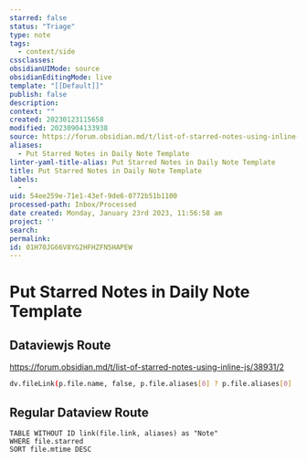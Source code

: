 ```yaml
---
starred: false
status: "Triage"
type: note
tags:
  - context/side
cssclasses: 
obsidianUIMode: source
obsidianEditingMode: live
template: "[[Default]]"
publish: false
description: 
context: ""
created: 20230123115658
modified: 20230904133938
source: https://forum.obsidian.md/t/list-of-starred-notes-using-inline-js/38931/2
aliases:
  - Put Starred Notes in Daily Note Template
linter-yaml-title-alias: Put Starred Notes in Daily Note Template
title: Put Starred Notes in Daily Note Template
labels:
  - 
uid: 54ee259e-71e1-43ef-9de6-0772b51b1100
processed-path: Inbox/Processed
date created: Monday, January 23rd 2023, 11:56:58 am
project: ''
search: 
permalink: 
id: 01H70JG66V8YG2HFHZFN5HAPEW
---
```

# Put Starred Notes in Daily Note Template


## Dataviewjs Route

<https://forum.obsidian.md/t/list-of-starred-notes-using-inline-js/38931/2>

```Bash
dv.fileLink(p.file.name, false, p.file.aliases[0] ? p.file.aliases[0] : p.file.name)
```


## Regular Dataview Route

```dataview
TABLE WITHOUT ID link(file.link, aliases) as "Note"
WHERE file.starred
SORT file.mtime DESC
```
